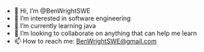 - 👋 Hi, I’m @BenWrightSWE
- 👀 I’m interested in software engineering
- 🌱 I’m currently learning java
- 💞️ I’m looking to collaborate on anything that can help me learn
- 📫 How to reach me: BenWrightSWE@gmail.com

<!---
BenWrightSWE/BenWrightSWE is a ✨ special ✨ repository because its `README.md` (this file) appears on your GitHub profile.
You can click the Preview link to take a look at your changes.
--->
